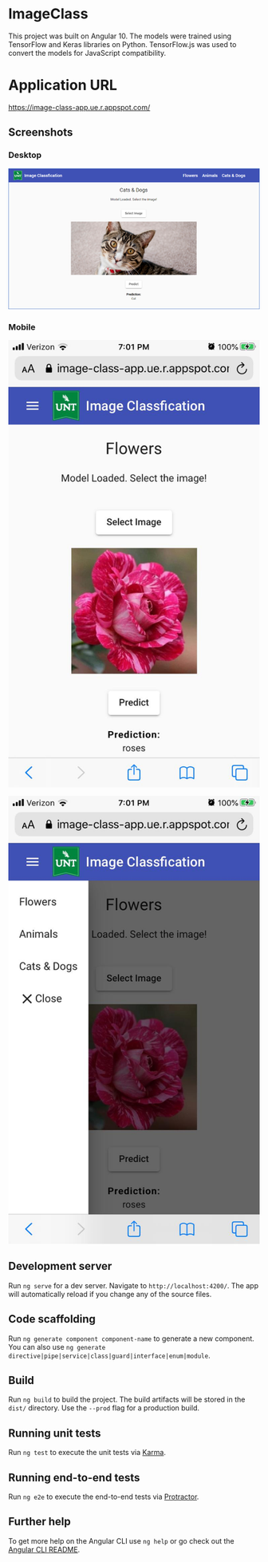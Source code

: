 # ImageClass

This project was built on Angular 10.  The models were trained using TensorFlow and Keras libraries on Python.  TensorFlow.js was used to convert the models for JavaScript compatibility.

# Application URL
https://image-class-app.ue.r.appspot.com/


## Screenshots

### Desktop
![Desktop Screenshot](/screenshots/desktop-screenshot-1.png?raw=true "Desktop Browser Screenshot")

### Mobile
![Mobile Screenshot 1](/screenshots/mobile-screenshot-1.jpeg?raw=true "Mobile Browser Screenshot 1")

![Mobile Screenshot 2](/screenshots/mobile-screenshot-2.jpeg?raw=true "Mobile Browser Screenshot 2")


## Development server

Run `ng serve` for a dev server. Navigate to `http://localhost:4200/`. The app will automatically reload if you change any of the source files.

## Code scaffolding

Run `ng generate component component-name` to generate a new component. You can also use `ng generate directive|pipe|service|class|guard|interface|enum|module`.

## Build

Run `ng build` to build the project. The build artifacts will be stored in the `dist/` directory. Use the `--prod` flag for a production build.

## Running unit tests

Run `ng test` to execute the unit tests via [Karma](https://karma-runner.github.io).

## Running end-to-end tests

Run `ng e2e` to execute the end-to-end tests via [Protractor](http://www.protractortest.org/).

## Further help

To get more help on the Angular CLI use `ng help` or go check out the [Angular CLI README](https://github.com/angular/angular-cli/blob/master/README.md).
